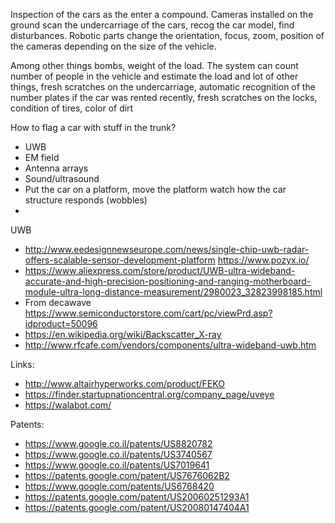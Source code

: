 
Inspection of the cars as the enter a compound. Cameras installed on the ground scan the undercarriage of the cars, recog the car model, find disturbances. Robotic parts change the orientation, focus, zoom, position of the cameras depending on the size of the vehicle.


Among other things bombs, weight of the load. The system can count number of people in the vehicle and estimate the load and lot of other things, fresh scratches on the undercarriage, automatic recognition of the number plates if the car was rented recently, fresh scratches on the locks, condition of tires, color of dirt

How to flag a car with stuff in the trunk?  

*  UWB
*  EM field
*  Antenna arrays
*  Sound/ultrasound
*  Put the car on a platform, move the platform watch how the car structure responds (wobbles)
*  

UWB

*  http://www.eedesignnewseurope.com/news/single-chip-uwb-radar-offers-scalable-sensor-development-platform https://www.pozyx.io/
*  https://www.aliexpress.com/store/product/UWB-ultra-wideband-accurate-and-high-precision-positioning-and-ranging-motherboard-module-ultra-long-distance-measurement/2980023_32823998185.html
*  From decawave https://www.semiconductorstore.com/cart/pc/viewPrd.asp?idproduct=50096
*  https://en.wikipedia.org/wiki/Backscatter_X-ray
*  http://www.rfcafe.com/vendors/components/ultra-wideband-uwb.htm

Links:

* http://www.altairhyperworks.com/product/FEKO
* https://finder.startupnationcentral.org/company_page/uveye
* https://walabot.com/

Patents:

* https://www.google.co.il/patents/US8820782
* https://www.google.co.il/patents/US3740567
* https://www.google.co.il/patents/US7019641
* https://patents.google.com/patent/US7676062B2
* https://www.google.com/patents/US6768420
* https://patents.google.com/patent/US20060251293A1
* https://patents.google.com/patent/US20080147404A1
